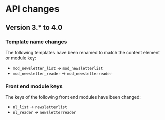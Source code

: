# API changes

## Version 3.* to 4.0

### Template name changes

The following templates have been renamed to match the content element or
module key:

 * `mod_newsletter_list`   -> `mod_newsletterlist`
 * `mod_newsletter_reader` -> `mod_newsletterreader`

### Front end module keys

The keys of the following front end modules have been changed:

 * `nl_list`   -> `newsletterlist`
 * `nl_reader` -> `newsletterreader`
